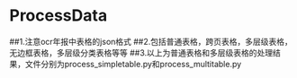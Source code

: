 # ProcessData
##1.注意ocr年报中表格的json格式
##2.包括普通表格，跨页表格，多层级表格，无边框表格，多层级分类表格等等
##3.以上为普通表格和多层级表格的处理结果，文件分别为process_simpletable.py和process_multitable.py
